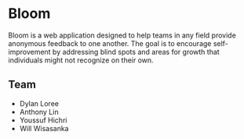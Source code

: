 # Bloom
Bloom is a web application designed to help teams in any field provide anonymous feedback to one another. The goal is to encourage self-improvement by addressing blind spots and areas for growth that individuals might not recognize on their own.

## Team

- Dylan Loree
- Anthony Lin
- Youssuf Hichri
- Will Wisasanka
